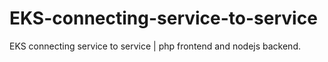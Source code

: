 # EKS-connecting-service-to-service
EKS connecting service to service | php frontend and nodejs backend. 
